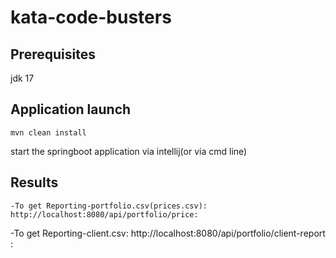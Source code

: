 # kata-code-busters
## Prerequisites
jdk 17
## Application launch
```
mvn clean install
```
start the springboot application via intellij(or via cmd line)
## Results
```
-To get Reporting-portfolio.csv(prices.csv): http://localhost:8080/api/portfolio/price:
```
-To get Reporting-client.csv: http://localhost:8080/api/portfolio/client-report :
